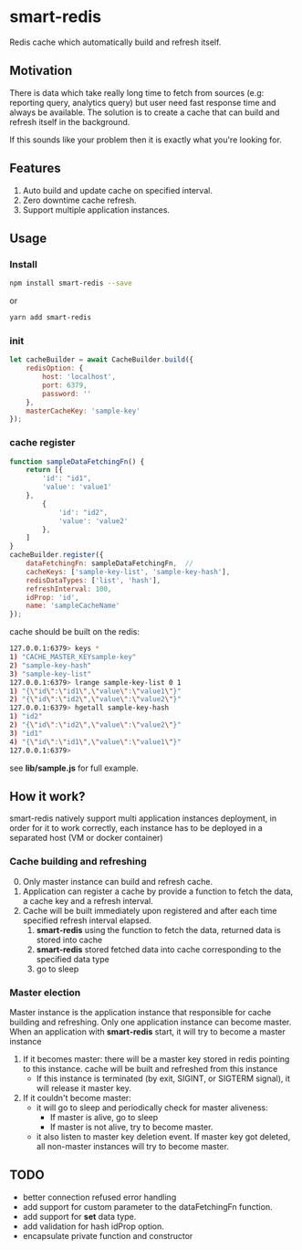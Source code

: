 # smart-redis

Redis cache which automatically build and refresh itself.

## Motivation
There is data which take really long time to fetch from sources (e.g: reporting query, analytics query) but user need fast response time and always be available. The solution is to create a cache that can build and refresh itself in the background.

If this sounds like your problem then it is exactly what you're looking for.

## Features
1. Auto build and update cache on specified interval.
2. Zero downtime cache refresh.
3. Support multiple application instances.

## Usage

### Install
```bash
npm install smart-redis --save
```
or
```bash
yarn add smart-redis
```
### init

```javascript
let cacheBuilder = await CacheBuilder.build({
    redisOption: {
        host: 'localhost',
        port: 6379,
        password: ''
    },
    masterCacheKey: 'sample-key'
});
```

### cache register
```javascript
function sampleDataFetchingFn() {
    return [{
        'id': "id1",
        'value': 'value1'
    },
        {
            'id': "id2",
            'value': 'value2'
        },
    ]
}
cacheBuilder.register({
    dataFetchingFn: sampleDataFetchingFn,  // 
    cacheKeys: ['sample-key-list', 'sample-key-hash'],
    redisDataTypes: ['list', 'hash'],
    refreshInterval: 100,
    idProp: 'id',
    name: 'sampleCacheName'
});
```
cache should be built on the redis:
```bash
127.0.0.1:6379> keys *
1) "CACHE_MASTER_KEYsample-key"
2) "sample-key-hash"
3) "sample-key-list"
127.0.0.1:6379> lrange sample-key-list 0 1
1) "{\"id\":\"id1\",\"value\":\"value1\"}"
2) "{\"id\":\"id2\",\"value\":\"value2\"}"
127.0.0.1:6379> hgetall sample-key-hash
1) "id2"
2) "{\"id\":\"id2\",\"value\":\"value2\"}"
3) "id1"
4) "{\"id\":\"id1\",\"value\":\"value1\"}"
127.0.0.1:6379>
```

see **lib/sample.js** for full example.

## How it work?

smart-redis natively support multi application instances deployment, in order for it to work correctly, each instance has to be deployed in a separated host (VM or docker container)  

### Cache building and refreshing
0. Only master instance can build and refresh cache.
1. Application can register a cache by provide a function to fetch the data, a cache key and a refresh interval.
2. Cache will be built immediately upon registered and after each time specified refresh interval elapsed.
    1. **smart-redis** using the function to fetch the data, returned data is stored into cache
    2. **smart-redis** stored fetched data into cache corresponding to the specified data type
    3. go to sleep

### Master election
Master instance is the application instance that responsible for cache building and refreshing. Only one application instance can become master.  
When an application with **smart-redis** start, it will try to become a master instance
1. If it becomes master: there will be a master key stored in redis pointing to this instance. cache will be built and refreshed from this instance
    - If this instance is terminated (by exit, SIGINT, or SIGTERM signal), it will release it master key.
2. If it couldn't become master:
    - it will go to sleep and periodically check for master aliveness:
        - If master is alive, go to sleep
        - If master is not alive, try to become master.
    - it also listen to master key deletion event. If master key got deleted, all non-master instances will try to become master.

## TODO
- better connection refused error handling
- add support for custom parameter to the dataFetchingFn function.
- add support for **set** data type.
- add validation for hash idProp option.
- encapsulate private function and constructor
